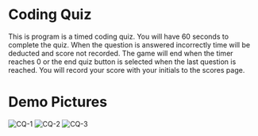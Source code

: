 # Coding Quiz

This is program is a timed coding quiz. You will have 60 seconds to complete the quiz. When the question is answered incorrectly time will be deducted and score not recorded. The game will end when the timer reaches 0 or the end quiz button is selected when the last question is reached. You will record your score with your initials to the scores page.

# Demo Pictures
![CQ-1](https://user-images.githubusercontent.com/97544979/168483526-f2fc14c6-d6a1-4b03-b77a-061f1c8dc18e.PNG)
![CQ-2](https://user-images.githubusercontent.com/97544979/168483534-af62b1e8-4ef0-498e-9ab4-b9cb8fe15293.PNG)
                  ![CQ-3](https://user-images.githubusercontent.com/97544979/168483536-19712a29-f88d-4676-acf2-01542ab4dfec.PNG)
